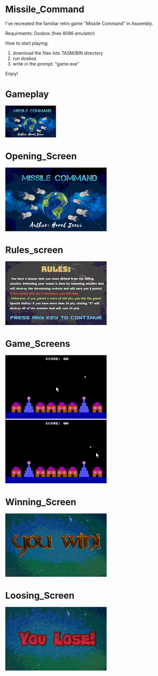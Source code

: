# Missile_Command
I've recreated the familiar retro game "Missile Command" in Assembly. 

Requirments:
  Dosbox (free 8086 emulator)
 
 How to start playing:
  1. download the files into TASM/BIN directory
  2. run dosbox 
  3. write in the prompt: "game.exe"
 
 Enjoy!

# Gameplay
![gameplay](https://github.com/HarelZeevi/Missile_Command/blob/main/gameplays/gameplay.gif)

# Opening_Screen
![opening screen](https://github.com/HarelZeevi/Missile_Command/blob/main/screenshots/td_009.png)


# Rules_screen
![rules_screen](https://github.com/HarelZeevi/Missile_Command/blob/main/screenshots/td_010.png)


# Game_Screens
![game_screen1](https://github.com/HarelZeevi/Missile_Command/blob/main/screenshots/td_011.png)
![game_screen2](https://github.com/HarelZeevi/Missile_Command/blob/main/screenshots/td_012.png)

# Winning_Screen
![winning](https://github.com/HarelZeevi/Missile_Command/blob/main/pic3.bmp)

# Loosing_Screen
![loosing](https://github.com/HarelZeevi/Missile_Command/blob/main/pic4.bmp)

